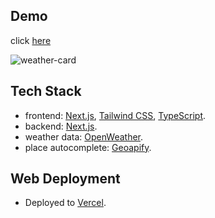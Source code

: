 ## Demo
click [here](https://weather-app-black-alpha-87.vercel.app/)

![weather-card](https://github.com/gsaple/weather-app/assets/108666441/851091e3-5296-4c3e-8f15-55f76c1a152c)

## Tech Stack
- frontend: [Next.js](https://nextjs.org/), [Tailwind CSS](https://tailwindcss.com/), [TypeScript](https://www.typescriptlang.org/).
- backend: [Next.js](https://nextjs.org/).
- weather data: [OpenWeather](https://openweathermap.org/).
- place autocomplete: [Geoapify](https://www.geoapify.com/).

## Web Deployment
- Deployed to [Vercel](https://vercel.com/).

